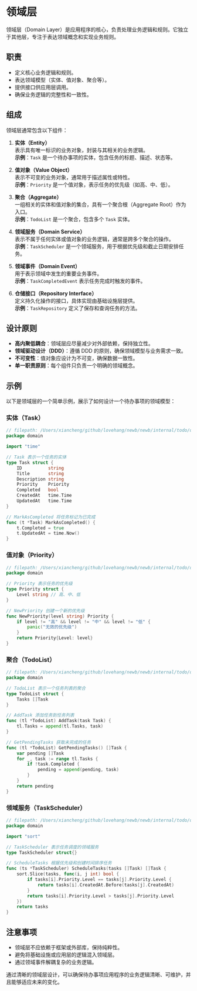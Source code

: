 # 领域层

领域层（Domain Layer）是应用程序的核心，负责处理业务逻辑和规则。它独立于其他层，专注于表达领域概念和实现业务规则。

## 职责
- 定义核心业务逻辑和规则。
- 表达领域模型（实体、值对象、聚合等）。
- 提供接口供应用层调用。
- 确保业务逻辑的完整性和一致性。

## 组成
领域层通常包含以下组件：
1. **实体（Entity）**  
   表示具有唯一标识的业务对象，封装与其相关的业务逻辑。  
   **示例**：`Task` 是一个待办事项的实体，包含任务的标题、描述、状态等。

2. **值对象（Value Object）**  
   表示不可变的业务对象，通常用于描述属性或特性。  
   **示例**：`Priority` 是一个值对象，表示任务的优先级（如高、中、低）。

3. **聚合（Aggregate）**  
   一组相关的实体和值对象的集合，具有一个聚合根（Aggregate Root）作为入口。  
   **示例**：`TodoList` 是一个聚合，包含多个 `Task` 实体。

4. **领域服务（Domain Service）**  
   表示不属于任何实体或值对象的业务逻辑，通常是跨多个聚合的操作。  
   **示例**：`TaskScheduler` 是一个领域服务，用于根据优先级和截止日期安排任务。

5. **领域事件（Domain Event）**  
   用于表示领域中发生的重要业务事件。  
   **示例**：`TaskCompletedEvent` 表示任务完成时触发的事件。

6. **仓储接口（Repository Interface）**  
   定义持久化操作的接口，具体实现由基础设施层提供。  
   **示例**：`TaskRepository` 定义了保存和查询任务的方法。

## 设计原则
- **高内聚低耦合**：领域层应尽量减少对外部依赖，保持独立性。
- **领域驱动设计（DDD）**：遵循 DDD 的原则，确保领域模型与业务需求一致。
- **不可变性**：值对象应设计为不可变，确保数据一致性。
- **单一职责原则**：每个组件只负责一个明确的领域概念。

## 示例
以下是领域层的一个简单示例，展示了如何设计一个待办事项的领域模型：

### 实体（Task）
```go
// filepath: /Users/xiancheng/github/lovehang/newb/newb/internal/todo/domain/task.go
package domain

import "time"

// Task 表示一个任务的实体
type Task struct {
    ID          string
    Title       string
    Description string
    Priority    Priority
    Completed   bool
    CreatedAt   time.Time
    UpdatedAt   time.Time
}

// MarkAsCompleted 将任务标记为已完成
func (t *Task) MarkAsCompleted() {
    t.Completed = true
    t.UpdatedAt = time.Now()
}
```

### 值对象（Priority）
```go
// filepath: /Users/xiancheng/github/lovehang/newb/newb/internal/todo/domain/priority.go
package domain

// Priority 表示任务的优先级
type Priority struct {
    Level string // 高、中、低
}

// NewPriority 创建一个新的优先级
func NewPriority(level string) Priority {
    if level != "高" && level != "中" && level != "低" {
        panic("无效的优先级")
    }
    return Priority{Level: level}
}
```

### 聚合（TodoList）
```go
// filepath: /Users/xiancheng/github/lovehang/newb/newb/internal/todo/domain/todolist.go
package domain

// TodoList 表示一个任务列表的聚合
type TodoList struct {
    Tasks []Task
}

// AddTask 添加任务到任务列表
func (tl *TodoList) AddTask(task Task) {
    tl.Tasks = append(tl.Tasks, task)
}

// GetPendingTasks 获取未完成的任务
func (tl *TodoList) GetPendingTasks() []Task {
    var pending []Task
    for _, task := range tl.Tasks {
        if !task.Completed {
            pending = append(pending, task)
        }
    }
    return pending
}
```

### 领域服务（TaskScheduler）
```go
// filepath: /Users/xiancheng/github/lovehang/newb/newb/internal/todo/domain/taskscheduler.go
package domain

import "sort"

// TaskScheduler 表示任务调度的领域服务
type TaskScheduler struct{}

// ScheduleTasks 根据优先级和创建时间排序任务
func (ts *TaskScheduler) ScheduleTasks(tasks []Task) []Task {
    sort.Slice(tasks, func(i, j int) bool {
        if tasks[i].Priority.Level == tasks[j].Priority.Level {
            return tasks[i].CreatedAt.Before(tasks[j].CreatedAt)
        }
        return tasks[i].Priority.Level > tasks[j].Priority.Level
    })
    return tasks
}
```

## 注意事项
- 领域层不应依赖于框架或外部库，保持纯粹性。
- 避免将基础设施或应用层的逻辑混入领域层。
- 通过领域事件解耦复杂的业务逻辑。

通过清晰的领域层设计，可以确保待办事项应用程序的业务逻辑清晰、可维护，并且能够适应未来的变化。